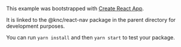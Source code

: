 This example was bootstrapped with [Create React App](https://github.com/facebook/create-react-app).

It is linked to the @knc/react-nav package in the parent directory for development purposes.

You can run `yarn install` and then `yarn start` to test your package.
